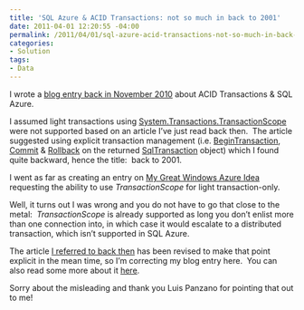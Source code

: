 ```yaml
---
title: 'SQL Azure & ACID Transactions: not so much in back to 2001'
date: 2011-04-01 12:20:55 -04:00
permalink: /2011/04/01/sql-azure-acid-transactions-not-so-much-in-back-to-2001/
categories:
- Solution
tags:
- Data
---
```

<p>I wrote a <a href="http://vincentlauzon.wordpress.com/2010/11/29/sql-azure-acid-transactions-back-to-2001/">blog entry back in November 2010</a> about ACID Transactions &amp; SQL Azure.</p>  <p>I assumed light transactions using <a href="http://msdn.microsoft.com/en-us/library/system.transactions.transactionscope.aspx">System.Transactions.TransactionScope</a> were not supported based on an article I’ve just read back then.&#160; The article suggested using explicit transaction management (i.e. <a href="http://msdn.microsoft.com/en-us/library/86773566.aspx">BeginTransaction</a>, <a href="http://msdn.microsoft.com/en-us/library/system.data.sqlclient.sqltransaction.commit.aspx">Commit</a> &amp; <a href="http://msdn.microsoft.com/en-us/library/zayx5s0h.aspx">Rollback</a> on the returned <a href="http://msdn.microsoft.com/en-us/library/system.data.sqlclient.sqltransaction.aspx">SqlTransaction</a> object) which I found quite backward, hence the title:&#160; back to 2001.</p>  <p>I went as far as creating an entry on <a href="http://www.mygreatwindowsazureidea.com/forums/34192-windows-azure-feature-voting/suggestions/1256411-support-transactionscope-for-light-transaction">My Great Windows Azure Idea</a> requesting the ability to use <em>TransactionScope</em> for light transaction-only.</p>  <p>Well, it turns out I was wrong and you do not have to go that close to the metal:&#160; <em>TransactionScope</em> is already supported as long you don’t enlist more than one connection into, in which case it would escalate to a distributed transaction, which isn’t supported in SQL Azure.</p>  <p>The article <a href="http://msdn.microsoft.com/en-us/library/ee336245.aspx#ts">I referred to back then</a> has been revised to make that point explicit in the mean time, so I’m correcting my blog entry here.&#160; You can also read some more about it <a href="http://social.technet.microsoft.com/wiki/contents/articles/handling-transactions-in-sql-azure.aspx">here</a>.</p>  <p>Sorry about the misleading and thank you Luis Panzano for pointing that out to me!</p>